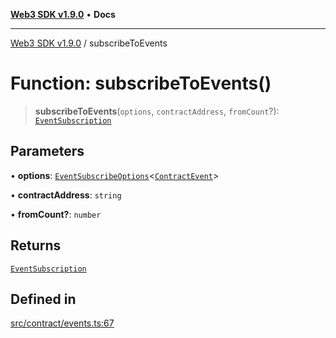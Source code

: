 [**Web3 SDK v1.9.0**](../README.md) • **Docs**

***

[Web3 SDK v1.9.0](../globals.md) / subscribeToEvents

# Function: subscribeToEvents()

> **subscribeToEvents**(`options`, `contractAddress`, `fromCount`?): [`EventSubscription`](../classes/EventSubscription.md)

## Parameters

• **options**: [`EventSubscribeOptions`](../interfaces/EventSubscribeOptions.md)\<[`ContractEvent`](../namespaces/node/interfaces/ContractEvent.md)\>

• **contractAddress**: `string`

• **fromCount?**: `number`

## Returns

[`EventSubscription`](../classes/EventSubscription.md)

## Defined in

[src/contract/events.ts:67](https://github.com/Mystic-Nayy/alephium-web3/blob/ee41f5e0e7d7fb0b155fe62f05b2ac03772895ca/packages/web3/src/contract/events.ts#L67)
